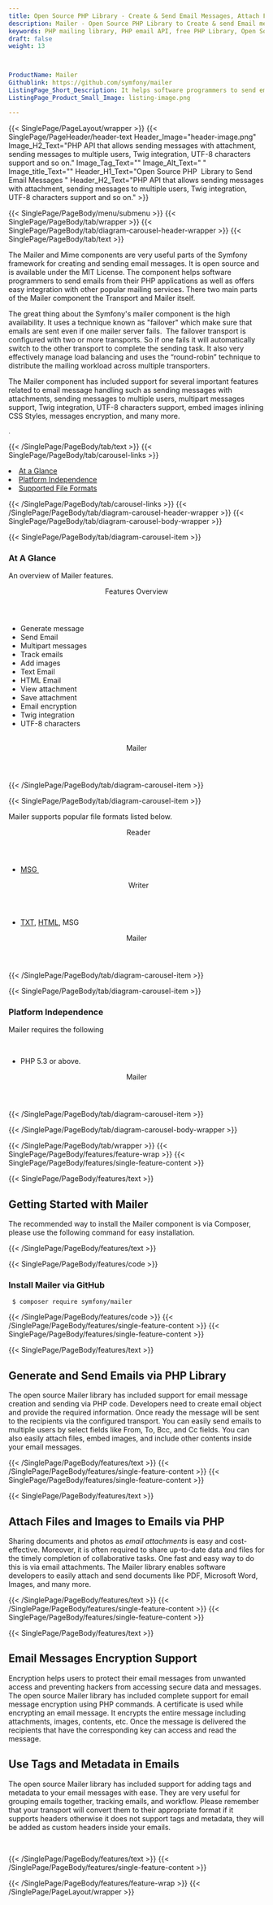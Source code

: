 ```yaml
---
title: Open Source PHP Library - Create & Send Email Messages, Attach Files
description: Mailer - Open Source PHP Library to Create & send Email messages to multiple users, attach files, Emails encryption & using tags or metadata in emails inside PHP apps.
keywords: PHP mailing library, PHP email API, free PHP Library, Open Source email Library, PHP PST programming, PHP EML, java Outlook MSG, Add Attachments to Email, PHP eml library, create  MSG email, Extract email messages, PHP outlook, PHP PST development, Conversion b/t MimeMessage, Conversion b/t EML and Outlook MSG
draft: false
weight: 13



ProductName: Mailer
Githublink: https://github.com/symfony/mailer
ListingPage_Short_Description: It helps software programmers to send emails from their PHP applications as well as offers easy integration with other popular mailing services.
ListingPage_Product_Small_Image: listing-image.png 

---
```


{{< SinglePage/PageLayout/wrapper >}}
{{< SinglePage/PageHeader/header-text
Header_Image="header-image.png"
Image_H2_Text="PHP API that allows sending messages with attachment, sending messages to multiple users, Twig integration, UTF-8 characters support and so on."
Image_Tag_Text=""
Image_Alt_Text=" "
Image_title_Text=""
Header_H1_Text="Open Source PHP  Library to Send Email Messages "
Header_H2_Text="PHP API that allows sending messages with attachment, sending messages to multiple users, Twig integration, UTF-8 characters support and so on." >}}

{{< SinglePage/PageBody/menu/submenu >}}
{{< SinglePage/PageBody/tab/wrapper >}}
{{< SinglePage/PageBody/tab/diagram-carousel-header-wrapper >}}
{{< SinglePage/PageBody/tab/text >}}



<p>The Mailer and Mime components are very useful parts of the Symfony framework for creating and sending email messages. It is open source and is available under the MIT License. The component helps software programmers to send emails from their PHP applications as well as offers easy integration with other popular mailing services. There two main parts of the Mailer component the Transport and Mailer itself.</p>
<p>The great thing about the Symfony's mailer component is the high availability. It uses a technique known as "failover" which make sure that emails are sent even if one mailer server fails.  The failover transport is configured with two or more transports. So if one fails it will automatically switch to the other transport to complete the sending task. It also very effectively manage load balancing and uses the “round-robin” technique to distribute the mailing workload across multiple transporters.</p>
<p>The Mailer component has included support for several important features related to email message handling such as sending messages with attachments, sending messages to multiple users, multipart messages support, Twig integration, UTF-8 characters support, embed images inlining CSS Styles, messages encryption, and many more.</p>
<p><span style="font-size: 12.16px;">. </span></p>

{{< /SinglePage/PageBody/tab/text >}}
{{< SinglePage/PageBody/tab/carousel-links >}}

<li data-target="#diagramcarousel" data-slide-to="0"><a href="#">At a Glance</a></li>
<li data-target="#diagramcarousel" data-slide-to="2"><a href="#">Platform Independence</a></li>
<li data-target="#diagramcarousel" data-slide-to="1"><a class="activetab" href="#">Supported File Formats</a></li>


{{< /SinglePage/PageBody/tab/carousel-links >}}
{{< /SinglePage/PageBody/tab/diagram-carousel-header-wrapper >}}
{{< SinglePage/PageBody/tab/diagram-carousel-body-wrapper >}}

{{< SinglePage/PageBody/tab/diagram-carousel-item >}}
<h3>At A Glance</h3>
<p>An overview of Mailer features.</p>
<div class="diagram1 d1-poi">
<div class="d1-row">
<div class="d1-col d1-right"><header>Features Overview</header>
<ul>
<li>Generate message</li>
<li>Send Email</li>
<li>Multipart messages</li>
<li>Track emails</li>
<li>Add images</li>
<li>Text Email</li>
<li>HTML Email</li>
<li>View attachment</li>
<li>Save attachment</li>
<li>Email encryption</li>
<li>Twig integration</li>
<li>UTF-8 characters</li>
</ul>
</div>
<!--/left -->
<div class="d1-col d1-right"> </div>
</div>
<div class="d1-logo" style="border: none;"><header>Mailer</header><footer><small></small></footer></div>
<!--/logo--></div>
<!--/diagram1-->
{{< /SinglePage/PageBody/tab/diagram-carousel-item >}}

{{< SinglePage/PageBody/tab/diagram-carousel-item >}}
<p>Mailer supports popular file formats listed below.</p>
<div class="diagram1 d2  d1-poi">
<div class="d1-row">
<div class="d1-col d1-left"><header><i class="fa fa-arrows-v "> </i> Reader</header>
<ul>
<li><a href="https://wiki.fileformat.com/email/msg/">MSG </a></li>
</ul>
</div>
<!--/left-->
<div class="d1-col d1-right"><header><i class="fa  fa-long-arrow-down"> </i> Writer</header>
<ul>
<li><a href="https://wiki.fileformat.com/word-processing/txt/">TXT</a>, <a href="https://wiki.fileformat.com/web/html/">HTML</a>, MSG</li>
</ul>
</div>
<!--/right--></div>
<!--/row-->
<div class="d1-logo" style="border: none;"><header>Mailer</header><footer><small></small></footer></div>
<!--/logo--></div>
<!--/diagram2-->
{{< /SinglePage/PageBody/tab/diagram-carousel-item >}}

{{< SinglePage/PageBody/tab/diagram-carousel-item >}}
<h3>Platform Independence</h3>
<p>Mailer requires the following</p>
<div class="diagram1 d1-poi">
<div class="d1-row">
<div class="d1-col d1-left"> </div>
<div class="d1-col d1-right">
<ul>
<li>PHP 5.3 or above.</li>
</ul>
</div>
</div>
<!--/row-->
<div class="d1-logo" style="border: none;"><header>Mailer</header><footer><small></small></footer></div>
<!--/logo--></div>
<!--/diagram2 -->
{{< /SinglePage/PageBody/tab/diagram-carousel-item >}}

{{< /SinglePage/PageBody/tab/diagram-carousel-body-wrapper >}}

{{< /SinglePage/PageBody/tab/wrapper >}}
{{< SinglePage/PageBody/features/feature-wrap >}}
{{< SinglePage/PageBody/features/single-feature-content >}}

{{< SinglePage/PageBody/features/text >}}
<h2 class="h2title">Getting Started with Mailer </h2>
<p>The recommended way to install the Mailer component is via Composer, please use the following command for easy installation.</p>
{{< /SinglePage/PageBody/features/text >}}

{{< SinglePage/PageBody/features/code >}}
<h3>Install Mailer via GitHub</h3>
<pre><code class="html"> $ composer require symfony/mailer</code></pre>


{{< /SinglePage/PageBody/features/code >}}
{{< /SinglePage/PageBody/features/single-feature-content >}}
{{< SinglePage/PageBody/features/single-feature-content >}}

{{< SinglePage/PageBody/features/text >}}
<h2 class="h2title">Generate and Send Emails via PHP Library</h2>
<p>The open source Mailer library has included support for email message creation and sending via PHP code. Developers need to create email object and provide the required information. Once ready the message will be sent to the recipients via the configured transport. You can easily send emails to multiple users by select fields like From, To, Bcc, and Cc fields. You can also easily attach files, embed images, and include other contents inside your email messages.</p>

{{< /SinglePage/PageBody/features/text >}}
{{< /SinglePage/PageBody/features/single-feature-content >}}
{{< SinglePage/PageBody/features/single-feature-content >}}

{{< SinglePage/PageBody/features/text >}}
<h2 class="h2title">Attach Files and Images to Emails via PHP</h2>
<p>Sharing documents and photos as<em> email attachments</em> is easy and cost-effective. Moreover, it is often required to share up-to-date data and files for the timely completion of collaborative tasks. One fast and easy way to do this is via email attachments. The Mailer library enables software developers to easily attach and send documents like PDF, Microsoft Word, Images, and many more.</p>

{{< /SinglePage/PageBody/features/text >}}
{{< /SinglePage/PageBody/features/single-feature-content >}}
{{< SinglePage/PageBody/features/single-feature-content >}}

{{< SinglePage/PageBody/features/text >}}
<h2 class="h2title">Email Messages Encryption Support</h2>
<p>Encryption helps users to protect their email messages from unwanted access and preventing hackers from accessing secure data and messages. The open source Mailer library has included complete support for email message encryption using PHP commands. A certificate is used while encrypting an email message. It encrypts the entire message including attachments, images, contents, etc. Once the message is delivered the recipients that have the corresponding key can access and read the message.</p>
<h2 class="h2title">Use Tags and Metadata in Emails</h2>
<p>The open source Mailer library has included support for adding tags and metadata to your email messages with ease. They are very useful for grouping emails together, tracking emails, and workflow. Please remember that your transport will convert them to their appropriate format if it supports headers otherwise it does not support tags and metadata, they will be added as custom headers inside your emails.</p>
<p> </p>

{{< /SinglePage/PageBody/features/text >}}
{{< /SinglePage/PageBody/features/single-feature-content >}}

{{< /SinglePage/PageBody/features/feature-wrap >}}
{{< /SinglePage/PageLayout/wrapper >}}